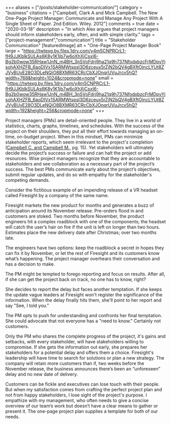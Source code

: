 +++
aliases = ["/posts/stakeholder-communication/"]
category = "business"
citations = ["Campbell, Clark A and Mick Campbell. The New One-Page Project Manager: Communicate and Manage Any Project With A Single Sheet of Paper. 2nd Edition. Wiley. 2012"]
comments = true
date = "2020-03-18"
description = "In which Alex argues that project managers should inform stakeholders early, often, and with simple clarity."
tags = ["project-management","communication"]
title = "Stakeholder Communication"
[featuredImage]
  alt = "One-Page Project Manager Book"
  large = "https://twtexg.by.files.1drv.com/y4m5CNPRCrL1-fH9JJKblkSULAs6K8y1K1jb7w6oXhXjCsxI6-Bg2b0wow35RHaw1JnN_m4BH_3nSVoFdrj9ha21q9h737NfodxbzcFrMDpvYisohAXHZFB_6aoDIVx1SARMWtspsl3D6zceux5rZjN2bQV4gBXftOincLYUt8ZJVyBUvE28O3DLeNQjO8BXMR63CRcCbXJOnqrUVuJrcv5hQ?width=768&height=1024&cropmode=none"
  small = "https://twtexg.by.files.1drv.com/y4m5CNPRCrL1-fH9JJKblkSULAs6K8y1K1jb7w6oXhXjCsxI6-Bg2b0wow35RHaw1JnN_m4BH_3nSVoFdrj9ha21q9h737NfodxbzcFrMDpvYisohAXHZFB_6aoDIVx1SARMWtspsl3D6zceux5rZjN2bQV4gBXftOincLYUt8ZJVyBUvE28O3DLeNQjO8BXMR63CRcCbXJOnqrUVuJrcv5hQ?width=192&height=256&cropmode=none"
+++

Project managers (PMs) are detail-oriented people. They live in a world of statistics, charts, graphs, timelines, and schedules. With the success of the project on their shoulders, they put all their effort towards managing an on-time, on-budget project. When in this mindset, PMs can minimize stakeholder reports, which seem irrelevant to the project's completion ([Campbell C. and Campbell M.](#citations), pg. 15). Yet stakeholders will ultimately decide the project’s success or failure and can halt the project or add resources. Wise project managers recognize that they are accountable to stakeholders and see collaboration as a necessary part of the project’s success. The best PMs communicate early about the project’s objectives, submit regular updates, and do so with empathy for the stakeholder's competing demands.

Consider the fictitious example of an impending release of a VR headset called Firesight by a company of the same name.

Firesight markets the new product for months and generates a buzz of anticipation around its November release. Pre-orders flood in and customers are stoked. Two months before November, the product engineers hit a complex roadblock with one of the components; the headset will catch the user’s hair on fire if the unit is left on longer than two hours. Estimates place the new delivery date after Christmas; over two months late.

The engineers have two options: keep the roadblock a secret in hopes they can fix it by November, or let the rest of Firesight and its customers know what’s happening. The project manager overhears their conversation and has a decision to make.

The PM might be tempted to forego reporting and focus on results. After all, if she can get the project back on track, no one has to know, right?

She decides to report the delay but faces another temptation. If she keeps the update vague leaders at Firesight won't register the significance of the information. When the delay finally hits them, she'll point to her report and say "See, I told you."

The PM opts to push for understanding and confronts her final temptation. She could advocate that not everyone has a "need to know." Certainly not customers.

Only the PM who shares the complete progress of the project, it's gains and setbacks, with every stakeholder, will have stakeholders willing to compromise. If she gets the information out early, she prepares her stakeholders for a potential delay and offers them a choice. Firesight's leadership will have time to search for solutions or plan a new strategy. The company will retain more customers than if, two weeks before the November release, the business announces there’s been an “unforeseen” delay and no new date of delivery.

Customers can be fickle and executives can lose touch with their people. But when my satisfaction comes from crafting the perfect project plan and not from happy stakeholders, I lose sight of the project's purpose. I empathize with my management, who often needs to give a concise overview of our team’s work but doesn’t have a clear means to gather or present it. The one-page project plan supplies a template for both of our needs.
